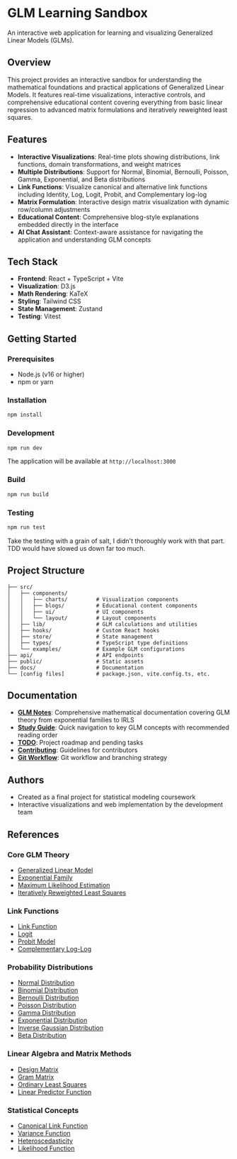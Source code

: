 # GLM Learning Sandbox

An interactive web application for learning and visualizing Generalized Linear Models (GLMs).

## Overview

This project provides an interactive sandbox for understanding the mathematical foundations and practical applications of Generalized Linear Models. It features real-time visualizations, interactive controls, and comprehensive educational content covering everything from basic linear regression to advanced matrix formulations and iteratively reweighted least squares.

## Features

- **Interactive Visualizations**: Real-time plots showing distributions, link functions, domain transformations, and weight matrices
- **Multiple Distributions**: Support for Normal, Binomial, Bernoulli, Poisson, Gamma, Exponential, and Beta distributions
- **Link Functions**: Visualize canonical and alternative link functions including Identity, Log, Logit, Probit, and Complementary log-log
- **Matrix Formulation**: Interactive design matrix visualization with dynamic row/column adjustments
- **Educational Content**: Comprehensive blog-style explanations embedded directly in the interface
- **AI Chat Assistant**: Context-aware assistance for navigating the application and understanding GLM concepts

## Tech Stack

- **Frontend**: React + TypeScript + Vite
- **Visualization**: D3.js
- **Math Rendering**: KaTeX
- **Styling**: Tailwind CSS
- **State Management**: Zustand
- **Testing**: Vitest

## Getting Started

### Prerequisites

- Node.js (v16 or higher)
- npm or yarn

### Installation

```bash
npm install
```

### Development

```bash
npm run dev
```

The application will be available at `http://localhost:3000`

### Build

```bash
npm run build
```

### Testing

```bash
npm run test
```

Take the testing with a grain of salt, I didn't thoroughly work with that part. TDD would have slowed us down far too much.

## Project Structure

```
├── src/
│   ├── components/
│   │   ├── charts/         # Visualization components
│   │   ├── blogs/          # Educational content components
│   │   ├── ui/             # UI components
│   │   └── layout/         # Layout components
│   ├── lib/                # GLM calculations and utilities
│   ├── hooks/              # Custom React hooks
│   ├── store/              # State management
│   ├── types/              # TypeScript type definitions
│   └── examples/           # Example GLM configurations
├── api/                    # API endpoints
├── public/                 # Static assets
├── docs/                   # Documentation
└── [config files]          # package.json, vite.config.ts, etc.
```

## Documentation

- **[GLM Notes](docs/GLM_NOTES.md)**: Comprehensive mathematical documentation covering GLM theory from exponential families to IRLS
- **[Study Guide](docs/STUDY_GUIDE.md)**: Quick navigation to key GLM concepts with recommended reading order
- **[TODO](docs/TODO.md)**: Project roadmap and pending tasks
- **[Contributing](docs/CONTRIBUTING.md)**: Guidelines for contributors
- **[Git Workflow](docs/GIT_WORKFLOW.md)**: Git workflow and branching strategy

## Authors

- Created as a final project for statistical modeling coursework
- Interactive visualizations and web implementation by the development team

## References

### Core GLM Theory
- [Generalized Linear Model](https://en.wikipedia.org/wiki/Generalized_linear_model)
- [Exponential Family](https://en.wikipedia.org/wiki/Exponential_family)
- [Maximum Likelihood Estimation](https://en.wikipedia.org/wiki/Maximum_likelihood_estimation)
- [Iteratively Reweighted Least Squares](https://en.wikipedia.org/wiki/Iteratively_reweighted_least_squares)

### Link Functions
- [Link Function](https://en.wikipedia.org/wiki/Generalized_linear_model#Link_function)
- [Logit](https://en.wikipedia.org/wiki/Logit)
- [Probit Model](https://en.wikipedia.org/wiki/Probit_model)
- [Complementary Log-Log](https://en.wikipedia.org/wiki/Generalized_linear_model#Complementary_log-log_(cloglog))

### Probability Distributions
- [Normal Distribution](https://en.wikipedia.org/wiki/Normal_distribution)
- [Binomial Distribution](https://en.wikipedia.org/wiki/Binomial_distribution)
- [Bernoulli Distribution](https://en.wikipedia.org/wiki/Bernoulli_distribution)
- [Poisson Distribution](https://en.wikipedia.org/wiki/Poisson_distribution)
- [Gamma Distribution](https://en.wikipedia.org/wiki/Gamma_distribution)
- [Exponential Distribution](https://en.wikipedia.org/wiki/Exponential_distribution)
- [Inverse Gaussian Distribution](https://en.wikipedia.org/wiki/Inverse_Gaussian_distribution)
- [Beta Distribution](https://en.wikipedia.org/wiki/Beta_distribution)

### Linear Algebra and Matrix Methods
- [Design Matrix](https://en.wikipedia.org/wiki/Design_matrix)
- [Gram Matrix](https://en.wikipedia.org/wiki/Gram_matrix)
- [Ordinary Least Squares](https://en.wikipedia.org/wiki/Ordinary_least_squares)
- [Linear Predictor Function](https://en.wikipedia.org/wiki/Linear_predictor_function)

### Statistical Concepts
- [Canonical Link Function](https://en.wikipedia.org/wiki/Generalized_linear_model#Link_function)
- [Variance Function](https://en.wikipedia.org/wiki/Generalized_linear_model#Variance_function)
- [Heteroscedasticity](https://en.wikipedia.org/wiki/Heteroscedasticity)
- [Likelihood Function](https://en.wikipedia.org/wiki/Likelihood_function)

